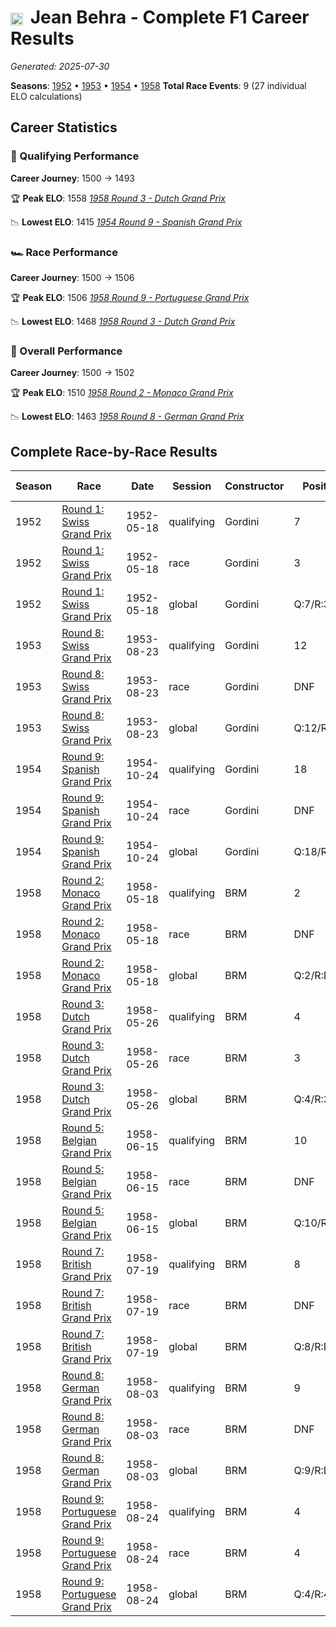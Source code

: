 # <img src="https://upload.wikimedia.org/wikipedia/commons/c/c3/Flag_of_France.svg" alt="France" width="20" height="auto" style="vertical-align: middle; margin-right: 5px;" onerror="this.outerHTML='🇫🇷'; this.style.marginRight='5px';"/> Jean Behra - Complete F1 Career Results

*Generated: 2025-07-30*

**Seasons**: [1952](../seasons/1952-season-report.md) • [1953](../seasons/1953-season-report.md) • [1954](../seasons/1954-season-report.md) • [1958](../seasons/1958-season-report.md)
**Total Race Events**: 9 (27 individual ELO calculations)

## Career Statistics

### 🏁 Qualifying Performance
**Career Journey**: 1500 → 1493

🏆 **Peak ELO**: 1558
   *[1958 Round 3 - Dutch Grand Prix](../seasons/1958-season-report.md#round-3-dutch-grand-prix)*

📉 **Lowest ELO**: 1415
   *[1954 Round 9 - Spanish Grand Prix](../seasons/1954-season-report.md#round-9-spanish-grand-prix)*

### 🏎️ Race Performance
**Career Journey**: 1500 → 1506

🏆 **Peak ELO**: 1506
   *[1958 Round 9 - Portuguese Grand Prix](../seasons/1958-season-report.md#round-9-portuguese-grand-prix)*

📉 **Lowest ELO**: 1468
   *[1958 Round 3 - Dutch Grand Prix](../seasons/1958-season-report.md#round-3-dutch-grand-prix)*

### 🌟 Overall Performance
**Career Journey**: 1500 → 1502

🏆 **Peak ELO**: 1510
   *[1958 Round 2 - Monaco Grand Prix](../seasons/1958-season-report.md#round-2-monaco-grand-prix)*

📉 **Lowest ELO**: 1463
   *[1958 Round 8 - German Grand Prix](../seasons/1958-season-report.md#round-8-german-grand-prix)*


## Complete Race-by-Race Results

| Season | Race | Date | Session | Constructor | Position | Starting ELO | ELO Change | Final ELO | Teammate |
|--------|------|------|---------|-------------|----------|--------------|------------|-----------|----------|
| 1952 | [Round 1: Swiss Grand Prix](../seasons/1952-season-report.md#round-1-swiss-grand-prix) | 1952-05-18 | qualifying | Gordini | 7 | 1500 | -32 | 1468 | <img src="https://upload.wikimedia.org/wikipedia/commons/c/c3/Flag_of_France.svg" alt="France" width="20" height="auto" style="vertical-align: middle; margin-right: 5px;" onerror="this.outerHTML='🇫🇷'; this.style.marginRight='5px';"/> Robert Manzon |
| 1952 | [Round 1: Swiss Grand Prix](../seasons/1952-season-report.md#round-1-swiss-grand-prix) | 1952-05-18 | race | Gordini | 3 | 1500 | N/A | 1500 | <img src="https://upload.wikimedia.org/wikipedia/commons/c/c3/Flag_of_France.svg" alt="France" width="20" height="auto" style="vertical-align: middle; margin-right: 5px;" onerror="this.outerHTML='🇫🇷'; this.style.marginRight='5px';"/> Robert Manzon |
| 1952 | [Round 1: Swiss Grand Prix](../seasons/1952-season-report.md#round-1-swiss-grand-prix) | 1952-05-18 | global | Gordini | Q:7/R:3 | 1500 | -10 | 1490 | <img src="https://upload.wikimedia.org/wikipedia/commons/c/c3/Flag_of_France.svg" alt="France" width="20" height="auto" style="vertical-align: middle; margin-right: 5px;" onerror="this.outerHTML='🇫🇷'; this.style.marginRight='5px';"/> Robert Manzon |
| 1953 | [Round 8: Swiss Grand Prix](../seasons/1953-season-report.md#round-8-swiss-grand-prix) | 1953-08-23 | qualifying | Gordini | 12 | 1468 | -26 | 1442 | <img src="https://upload.wikimedia.org/wikipedia/commons/c/c3/Flag_of_France.svg" alt="France" width="20" height="auto" style="vertical-align: middle; margin-right: 5px;" onerror="this.outerHTML='🇫🇷'; this.style.marginRight='5px';"/> Maurice Trintignant |
| 1953 | [Round 8: Swiss Grand Prix](../seasons/1953-season-report.md#round-8-swiss-grand-prix) | 1953-08-23 | race | Gordini | DNF | 1500 | N/A | 1500 | <img src="https://upload.wikimedia.org/wikipedia/commons/c/c3/Flag_of_France.svg" alt="France" width="20" height="auto" style="vertical-align: middle; margin-right: 5px;" onerror="this.outerHTML='🇫🇷'; this.style.marginRight='5px';"/> Maurice Trintignant |
| 1953 | [Round 8: Swiss Grand Prix](../seasons/1953-season-report.md#round-8-swiss-grand-prix) | 1953-08-23 | global | Gordini | Q:12/R:DNF | 1490 | -8 | 1482 | <img src="https://upload.wikimedia.org/wikipedia/commons/c/c3/Flag_of_France.svg" alt="France" width="20" height="auto" style="vertical-align: middle; margin-right: 5px;" onerror="this.outerHTML='🇫🇷'; this.style.marginRight='5px';"/> Maurice Trintignant |
| 1954 | [Round 9: Spanish Grand Prix](../seasons/1954-season-report.md#round-9-spanish-grand-prix) | 1954-10-24 | qualifying | Gordini | 18 | 1442 | -27 | 1415 | <img src="https://upload.wikimedia.org/wikipedia/commons/c/c3/Flag_of_France.svg" alt="France" width="20" height="auto" style="vertical-align: middle; margin-right: 5px;" onerror="this.outerHTML='🇫🇷'; this.style.marginRight='5px';"/> Jacques Pollet |
| 1954 | [Round 9: Spanish Grand Prix](../seasons/1954-season-report.md#round-9-spanish-grand-prix) | 1954-10-24 | race | Gordini | DNF | 1500 | N/A | 1500 | <img src="https://upload.wikimedia.org/wikipedia/commons/c/c3/Flag_of_France.svg" alt="France" width="20" height="auto" style="vertical-align: middle; margin-right: 5px;" onerror="this.outerHTML='🇫🇷'; this.style.marginRight='5px';"/> Jacques Pollet |
| 1954 | [Round 9: Spanish Grand Prix](../seasons/1954-season-report.md#round-9-spanish-grand-prix) | 1954-10-24 | global | Gordini | Q:18/R:DNF | 1482 | -8 | 1474 | <img src="https://upload.wikimedia.org/wikipedia/commons/c/c3/Flag_of_France.svg" alt="France" width="20" height="auto" style="vertical-align: middle; margin-right: 5px;" onerror="this.outerHTML='🇫🇷'; this.style.marginRight='5px';"/> Jacques Pollet |
| 1958 | [Round 2: Monaco Grand Prix](../seasons/1958-season-report.md#round-2-monaco-grand-prix) | 1958-05-18 | qualifying | BRM | 2 | 1500 | +32 | 1532 | <img src="https://upload.wikimedia.org/wikipedia/commons/a/a4/Flag_of_the_United_States.svg" alt="United States" width="20" height="auto" style="vertical-align: middle; margin-right: 5px;" onerror="this.outerHTML='🇺🇸'; this.style.marginRight='5px';"/> Harry Schell |
| 1958 | [Round 2: Monaco Grand Prix](../seasons/1958-season-report.md#round-2-monaco-grand-prix) | 1958-05-18 | race | BRM | DNF | 1500 | N/A | 1500 | <img src="https://upload.wikimedia.org/wikipedia/commons/a/a4/Flag_of_the_United_States.svg" alt="United States" width="20" height="auto" style="vertical-align: middle; margin-right: 5px;" onerror="this.outerHTML='🇺🇸'; this.style.marginRight='5px';"/> Harry Schell |
| 1958 | [Round 2: Monaco Grand Prix](../seasons/1958-season-report.md#round-2-monaco-grand-prix) | 1958-05-18 | global | BRM | Q:2/R:DNF | 1500 | +10 | 1510 | <img src="https://upload.wikimedia.org/wikipedia/commons/a/a4/Flag_of_the_United_States.svg" alt="United States" width="20" height="auto" style="vertical-align: middle; margin-right: 5px;" onerror="this.outerHTML='🇺🇸'; this.style.marginRight='5px';"/> Harry Schell |
| 1958 | [Round 3: Dutch Grand Prix](../seasons/1958-season-report.md#round-3-dutch-grand-prix) | 1958-05-26 | qualifying | BRM | 4 | 1532 | +26 | 1558 | <img src="https://upload.wikimedia.org/wikipedia/commons/a/a4/Flag_of_the_United_States.svg" alt="United States" width="20" height="auto" style="vertical-align: middle; margin-right: 5px;" onerror="this.outerHTML='🇺🇸'; this.style.marginRight='5px';"/> Harry Schell |
| 1958 | [Round 3: Dutch Grand Prix](../seasons/1958-season-report.md#round-3-dutch-grand-prix) | 1958-05-26 | race | BRM | 3 | 1500 | -32 | 1468 | <img src="https://upload.wikimedia.org/wikipedia/commons/a/a4/Flag_of_the_United_States.svg" alt="United States" width="20" height="auto" style="vertical-align: middle; margin-right: 5px;" onerror="this.outerHTML='🇺🇸'; this.style.marginRight='5px';"/> Harry Schell |
| 1958 | [Round 3: Dutch Grand Prix](../seasons/1958-season-report.md#round-3-dutch-grand-prix) | 1958-05-26 | global | BRM | Q:4/R:3 | 1510 | -15 | 1495 | <img src="https://upload.wikimedia.org/wikipedia/commons/a/a4/Flag_of_the_United_States.svg" alt="United States" width="20" height="auto" style="vertical-align: middle; margin-right: 5px;" onerror="this.outerHTML='🇺🇸'; this.style.marginRight='5px';"/> Harry Schell |
| 1958 | [Round 5: Belgian Grand Prix](../seasons/1958-season-report.md#round-5-belgian-grand-prix) | 1958-06-15 | qualifying | BRM | 10 | 1558 | -42 | 1516 | <img src="https://upload.wikimedia.org/wikipedia/commons/a/a4/Flag_of_the_United_States.svg" alt="United States" width="20" height="auto" style="vertical-align: middle; margin-right: 5px;" onerror="this.outerHTML='🇺🇸'; this.style.marginRight='5px';"/> Harry Schell |
| 1958 | [Round 5: Belgian Grand Prix](../seasons/1958-season-report.md#round-5-belgian-grand-prix) | 1958-06-15 | race | BRM | DNF | 1468 | N/A | 1468 | <img src="https://upload.wikimedia.org/wikipedia/commons/a/a4/Flag_of_the_United_States.svg" alt="United States" width="20" height="auto" style="vertical-align: middle; margin-right: 5px;" onerror="this.outerHTML='🇺🇸'; this.style.marginRight='5px';"/> Harry Schell |
| 1958 | [Round 5: Belgian Grand Prix](../seasons/1958-season-report.md#round-5-belgian-grand-prix) | 1958-06-15 | global | BRM | Q:10/R:DNF | 1495 | -13 | 1482 | <img src="https://upload.wikimedia.org/wikipedia/commons/a/a4/Flag_of_the_United_States.svg" alt="United States" width="20" height="auto" style="vertical-align: middle; margin-right: 5px;" onerror="this.outerHTML='🇺🇸'; this.style.marginRight='5px';"/> Harry Schell |
| 1958 | [Round 7: British Grand Prix](../seasons/1958-season-report.md#round-7-british-grand-prix) | 1958-07-19 | qualifying | BRM | 8 | 1516 | -35 | 1481 | <img src="https://upload.wikimedia.org/wikipedia/commons/a/a4/Flag_of_the_United_States.svg" alt="United States" width="20" height="auto" style="vertical-align: middle; margin-right: 5px;" onerror="this.outerHTML='🇺🇸'; this.style.marginRight='5px';"/> Harry Schell |
| 1958 | [Round 7: British Grand Prix](../seasons/1958-season-report.md#round-7-british-grand-prix) | 1958-07-19 | race | BRM | DNF | 1468 | N/A | 1468 | <img src="https://upload.wikimedia.org/wikipedia/commons/a/a4/Flag_of_the_United_States.svg" alt="United States" width="20" height="auto" style="vertical-align: middle; margin-right: 5px;" onerror="this.outerHTML='🇺🇸'; this.style.marginRight='5px';"/> Harry Schell |
| 1958 | [Round 7: British Grand Prix](../seasons/1958-season-report.md#round-7-british-grand-prix) | 1958-07-19 | global | BRM | Q:8/R:DNF | 1482 | -10 | 1472 | <img src="https://upload.wikimedia.org/wikipedia/commons/a/a4/Flag_of_the_United_States.svg" alt="United States" width="20" height="auto" style="vertical-align: middle; margin-right: 5px;" onerror="this.outerHTML='🇺🇸'; this.style.marginRight='5px';"/> Harry Schell |
| 1958 | [Round 8: German Grand Prix](../seasons/1958-season-report.md#round-8-german-grand-prix) | 1958-08-03 | qualifying | BRM | 9 | 1481 | -29 | 1452 | <img src="https://upload.wikimedia.org/wikipedia/commons/a/a4/Flag_of_the_United_States.svg" alt="United States" width="20" height="auto" style="vertical-align: middle; margin-right: 5px;" onerror="this.outerHTML='🇺🇸'; this.style.marginRight='5px';"/> Harry Schell |
| 1958 | [Round 8: German Grand Prix](../seasons/1958-season-report.md#round-8-german-grand-prix) | 1958-08-03 | race | BRM | DNF | 1468 | N/A | 1468 | <img src="https://upload.wikimedia.org/wikipedia/commons/a/a4/Flag_of_the_United_States.svg" alt="United States" width="20" height="auto" style="vertical-align: middle; margin-right: 5px;" onerror="this.outerHTML='🇺🇸'; this.style.marginRight='5px';"/> Harry Schell |
| 1958 | [Round 8: German Grand Prix](../seasons/1958-season-report.md#round-8-german-grand-prix) | 1958-08-03 | global | BRM | Q:9/R:DNF | 1472 | -9 | 1463 | <img src="https://upload.wikimedia.org/wikipedia/commons/a/a4/Flag_of_the_United_States.svg" alt="United States" width="20" height="auto" style="vertical-align: middle; margin-right: 5px;" onerror="this.outerHTML='🇺🇸'; this.style.marginRight='5px';"/> Harry Schell |
| 1958 | [Round 9: Portuguese Grand Prix](../seasons/1958-season-report.md#round-9-portuguese-grand-prix) | 1958-08-24 | qualifying | BRM | 4 | 1452 | +41 | 1493 | <img src="https://upload.wikimedia.org/wikipedia/commons/a/a4/Flag_of_the_United_States.svg" alt="United States" width="20" height="auto" style="vertical-align: middle; margin-right: 5px;" onerror="this.outerHTML='🇺🇸'; this.style.marginRight='5px';"/> Harry Schell |
| 1958 | [Round 9: Portuguese Grand Prix](../seasons/1958-season-report.md#round-9-portuguese-grand-prix) | 1958-08-24 | race | BRM | 4 | 1468 | +38 | 1506 | <img src="https://upload.wikimedia.org/wikipedia/commons/a/a4/Flag_of_the_United_States.svg" alt="United States" width="20" height="auto" style="vertical-align: middle; margin-right: 5px;" onerror="this.outerHTML='🇺🇸'; this.style.marginRight='5px';"/> Harry Schell |
| 1958 | [Round 9: Portuguese Grand Prix](../seasons/1958-season-report.md#round-9-portuguese-grand-prix) | 1958-08-24 | global | BRM | Q:4/R:4 | 1463 | +39 | 1502 | <img src="https://upload.wikimedia.org/wikipedia/commons/a/a4/Flag_of_the_United_States.svg" alt="United States" width="20" height="auto" style="vertical-align: middle; margin-right: 5px;" onerror="this.outerHTML='🇺🇸'; this.style.marginRight='5px';"/> Harry Schell |
